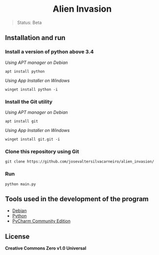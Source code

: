 <h1 align='center'>Alien Invasion</h1>

> Status: Beta

## Installation and run

### Install a version of python above 3.4

*Using APT manager on Debian*

```
apt install python
```

*Using App Installer on Windows*

```
winget install python -i
```

### Install the Git utility

*Using APT manager on Debian*

```
apt install git
```

*Using App Installer on Windows*

```
winget install git.git -i
```

### Clone this repository using Git

```
git clone https://github.com/josevaltersilvacarneiro/alien_invasion/
```

### Run

```
python main.py
```

## Tools used in the development of the program

* [Debian](https://www.debian.org)
* [Python](https://www.python.org)
* [PyCharm Community Edition](https://www.jetbrains.com/pycharm/download/?section=linux)

## License
**Creative Commons Zero v1.0 Universal**
